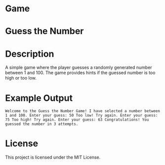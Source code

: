 # Game
# Guess the Number 

# Description

A simple game where the player guesses a randomly generated number between 1 and 100. The game provides hints if the guessed number is too high or too low.

# Example Output

``Welcome to the Guess the Number Game!
I have selected a number between 1 and 100.
Enter your guess: 50
Too low! Try again.
Enter your guess: 75
Too high! Try again.
Enter your guess: 63
Congratulations! You guessed the number in 3 attempts.``

# License

This project is licensed under the MIT License.
